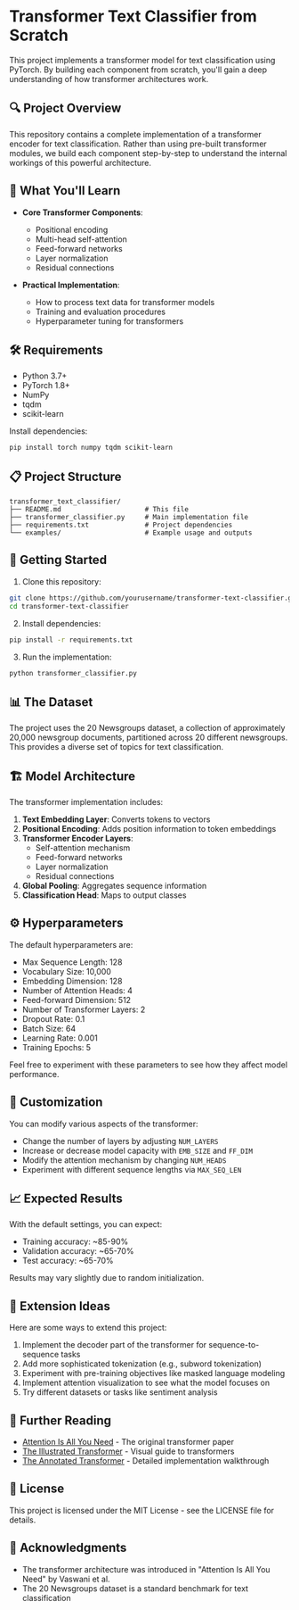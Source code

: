 # Transformer Text Classifier from Scratch

This project implements a transformer model for text classification using PyTorch. By building each component from scratch, you'll gain a deep understanding of how transformer architectures work.

## 🔍 Project Overview

This repository contains a complete implementation of a transformer encoder for text classification. Rather than using pre-built transformer modules, we build each component step-by-step to understand the internal workings of this powerful architecture.

## 🧠 What You'll Learn

- **Core Transformer Components**:
  - Positional encoding
  - Multi-head self-attention
  - Feed-forward networks
  - Layer normalization
  - Residual connections

- **Practical Implementation**:
  - How to process text data for transformer models
  - Training and evaluation procedures
  - Hyperparameter tuning for transformers

## 🛠️ Requirements

- Python 3.7+
- PyTorch 1.8+
- NumPy
- tqdm
- scikit-learn

Install dependencies:
```bash
pip install torch numpy tqdm scikit-learn
```

## 📋 Project Structure

```
transformer_text_classifier/
├── README.md                     # This file
├── transformer_classifier.py     # Main implementation file
├── requirements.txt              # Project dependencies
└── examples/                     # Example usage and outputs
```

## 🚀 Getting Started

1. Clone this repository:
```bash
git clone https://github.com/yourusername/transformer-text-classifier.git
cd transformer-text-classifier
```

2. Install dependencies:
```bash
pip install -r requirements.txt
```

3. Run the implementation:
```bash
python transformer_classifier.py
```

## 📊 The Dataset

The project uses the 20 Newsgroups dataset, a collection of approximately 20,000 newsgroup documents, partitioned across 20 different newsgroups. This provides a diverse set of topics for text classification.

## 🏗️ Model Architecture

The transformer implementation includes:

1. **Text Embedding Layer**: Converts tokens to vectors
2. **Positional Encoding**: Adds position information to token embeddings
3. **Transformer Encoder Layers**: 
   - Self-attention mechanism
   - Feed-forward networks
   - Layer normalization
   - Residual connections
4. **Global Pooling**: Aggregates sequence information
5. **Classification Head**: Maps to output classes

## ⚙️ Hyperparameters

The default hyperparameters are:

- Max Sequence Length: 128
- Vocabulary Size: 10,000
- Embedding Dimension: 128
- Number of Attention Heads: 4
- Feed-forward Dimension: 512
- Number of Transformer Layers: 2
- Dropout Rate: 0.1
- Batch Size: 64
- Learning Rate: 0.001
- Training Epochs: 5

Feel free to experiment with these parameters to see how they affect model performance.

## 🔧 Customization

You can modify various aspects of the transformer:

- Change the number of layers by adjusting `NUM_LAYERS`
- Increase or decrease model capacity with `EMB_SIZE` and `FF_DIM`
- Modify the attention mechanism by changing `NUM_HEADS`
- Experiment with different sequence lengths via `MAX_SEQ_LEN`

## 📈 Expected Results

With the default settings, you can expect:
- Training accuracy: ~85-90%
- Validation accuracy: ~65-70% 
- Test accuracy: ~65-70%

Results may vary slightly due to random initialization.

## 🔄 Extension Ideas

Here are some ways to extend this project:

1. Implement the decoder part of the transformer for sequence-to-sequence tasks
2. Add more sophisticated tokenization (e.g., subword tokenization)
3. Experiment with pre-training objectives like masked language modeling
4. Implement attention visualization to see what the model focuses on
5. Try different datasets or tasks like sentiment analysis

## 📖 Further Reading

- [Attention Is All You Need](https://arxiv.org/abs/1706.03762) - The original transformer paper
- [The Illustrated Transformer](http://jalammar.github.io/illustrated-transformer/) - Visual guide to transformers
- [The Annotated Transformer](https://nlp.seas.harvard.edu/2018/04/03/attention.html) - Detailed implementation walkthrough

## 📝 License

This project is licensed under the MIT License - see the LICENSE file for details.

## 🙏 Acknowledgments

- The transformer architecture was introduced in "Attention Is All You Need" by Vaswani et al.
- The 20 Newsgroups dataset is a standard benchmark for text classification
